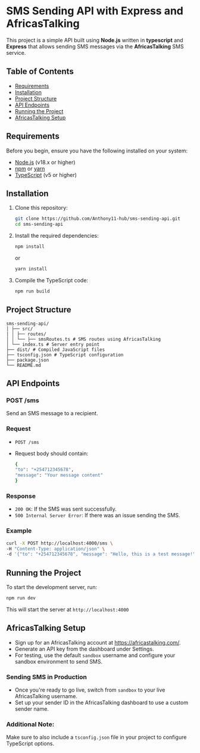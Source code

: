 # SMS Sending API with Express and AfricasTalking

This project is a simple API built using **Node.js** written in **typescript** and **Express** that allows sending SMS messages via the **AfricasTalking** SMS service.

## Table of Contents

- [Requirements](#requirements)
- [Installation](#installation)
- [Project Structure](#project-structure)
- [API Endpoints](#api-endpoints)
- [Running the Project](#running-the-project)
- [AfricasTalking Setup](#africastalking-setup)

## Requirements

Before you begin, ensure you have the following installed on your system:

- [Node.js](https://nodejs.org/) (v18.x or higher)
- [npm](https://www.npmjs.com/) or [yarn](https://yarnpkg.com/)
- [TypeScript](https://www.typescriptlang.org/) (v5 or higher)

## Installation

1. Clone this repository:

   ```bash
   git clone https://github.com/Anthony11-hub/sms-sending-api.git
   cd sms-sending-api
   ```

2. Install the required dependencies:

   ```bash
   npm install
   ```

   or

   ```bash
   yarn install
   ```

3. Compile the TypeScript code:

   ```bash
   npm run build
   ```

## Project Structure

```
sms-sending-api/
│ ├── src/
| │ ├── routes/
│ │ └── ├── smsRoutes.ts # SMS routes using AfricasTalking
│ └── index.ts # Server entry point
├── dist/ # Compiled JavaScript files
├── tsconfig.json # TypeScript configuration
├── package.json
└── README.md
```

## API Endpoints

### POST /sms

Send an SMS message to a recipient.

### Request

- `POST /sms`
- Request body should contain:

  ```bash
  {
  "to": "+254712345678",
  "message": "Your message content"
  }

  ```

### Response

- `200 OK`: If the SMS was sent successfully.
- `500 Internal Server Error`: If there was an issue sending the SMS.

### Example

```bash
curl -X POST http://localhost:4000/sms \
-H "Content-Type: application/json" \
-d '{"to": "+254712345678", "message": "Hello, this is a test message!"}'

```

## Running the Project

To start the development server, run:

```bash
npm run dev
```

This will start the server at `http://localhost:4000`

## AfricasTalking Setup

- Sign up for an AfricasTalking account at https://africastalking.com/.
- Generate an API key from the dashboard under Settings.
- For testing, use the default `sandbox` username and configure your sandbox environment to send SMS.

### Sending SMS in Production

- Once you're ready to go live, switch from `sandbox` to your live AfricasTalking username.
- Set up your sender ID in the AfricasTalking dashboard to use a custom sender name.

### Additional Note:

Make sure to also include a `tsconfig.json` file in your project to configure TypeScript options.

